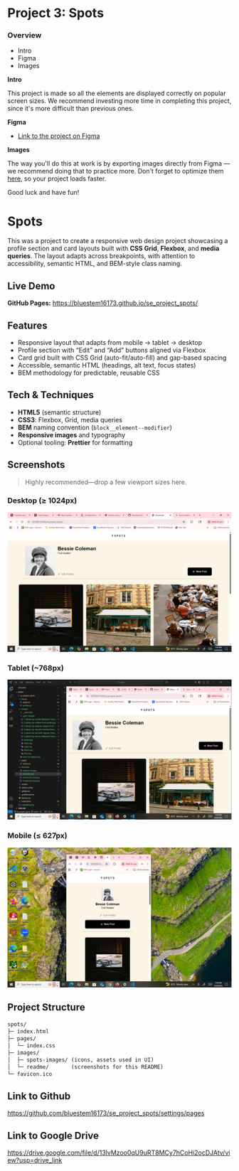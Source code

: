 # Project 3: Spots

### Overview

- Intro
- Figma
- Images

**Intro**

This project is made so all the elements are displayed correctly on popular screen sizes. We recommend investing more time in completing this project, since it's more difficult than previous ones.

**Figma**

- [Link to the project on Figma](https://www.figma.com/file/BBNm2bC3lj8QQMHlnqRsga/Sprint-3-Project-%E2%80%94-Spots?type=design&node-id=2%3A60&mode=design&t=afgNFybdorZO6cQo-1)

**Images**

The way you'll do this at work is by exporting images directly from Figma — we recommend doing that to practice more. Don't forget to optimize them [here](https://tinypng.com/), so your project loads faster.

Good luck and have fun!

# Spots

This was a project to create a responsive web design project showcasing a profile section and card layouts built with **CSS Grid**, **Flexbox**, and **media queries**. The layout adapts across breakpoints, with attention to accessibility, semantic HTML, and BEM-style class naming.

## Live Demo

<!-- Replace <your-username> with your GitHub username -->

**GitHub Pages:** https://bluestem16173.github.io/se_project_spots/

## Features

- Responsive layout that adapts from mobile → tablet → desktop
- Profile section with “Edit” and “Add” buttons aligned via Flexbox
- Card grid built with CSS Grid (auto-fit/auto-fill) and gap-based spacing
- Accessible, semantic HTML (headings, alt text, focus states)
- BEM methodology for predictable, reusable CSS

## Tech & Techniques

- **HTML5** (semantic structure)
- **CSS3**: Flexbox, Grid, media queries
- **BEM** naming convention (`block__element--modifier`)
- **Responsive images** and typography
- Optional tooling: **Prettier** for formatting

## Screenshots

> Highly recommended—drop a few viewport sizes here.

<!-- Put your images in /images/readme/ and update the paths below -->

### Desktop (≥ 1024px)

![Spots Desktop](./images/spots-desktop.png)

### Tablet (~768px)

![Spots Tablet](./images/spots-tablet.png)

### Mobile (≤ 627px)

![Spots Mobile](./images/spots-mobile.png)

## Project Structure

```text
spots/
├─ index.html
├─ pages/
│  └─ index.css
├─ images/
│  ├─ spots-images/ (icons, assets used in UI)
│  └─ readme/       (screenshots for this README)
└─ favicon.ico
```

## Link to Github

https://github.com/bluestem16173/se_project_spots/settings/pages

## Link to Google Drive
https://drive.google.com/file/d/13lvMzoo0qU9uRT8MCy7hCoHi2ocDJAtv/view?usp=drive_link